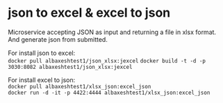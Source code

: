 # json to excel & excel to json
Microservice accepting JSON as input and returning a file in xlsx format.  
And generate json from submitted.

For install json to excel:  
`docker pull albaxeshtest1/json_xlsx:jexcel`
`docker build -t -d -p 3030:8082 albaxeshtest1/json_xlsx:jexcel`

For install excel to json:  
`docker pull albaxeshtest1/xlsx_json:excel_json`  
`docker run -d -it -p 4422:4444 albaxeshtest1/xlsx_json:excel_json`  


